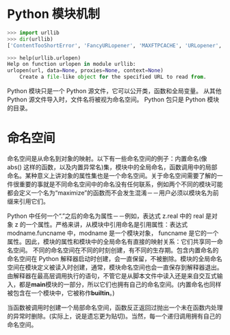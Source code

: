 # Python 模块机制

```py
>>> import urllib
>>> dir(urllib)
['ContentTooShortError', 'FancyURLopener', 'MAXFTPCACHE', 'URLopener', '__all__', '__builtins__', '__doc__', '__file__', '__name__', '__package__', '__version__', '_ftperrors', '_get_proxies', '_get_proxy_settings', '_have_ssl', '_hexdig', '_hextochr', '_hostprog', '_is_unicode', '_localhost', '_noheaders', '_nportprog', '_passwdprog', '_portprog', '_queryprog', '_safe_map', '_safe_quoters', '_tagprog', '_thishost', '_typeprog', '_urlopener', '_userprog', '_valueprog', 'addbase', 'addclosehook', 'addinfo', 'addinfourl', 'always_safe', 'basejoin', 'c', 'ftpcache', 'ftperrors', 'ftpwrapper', 'getproxies', 'getproxies_environment', 'getproxies_macosx_sysconf', 'i', 'localhost', 'main', 'noheaders', 'os', 'pathname2url', 'proxy_bypass', 'proxy_bypass_environment', 'proxy_bypass_macosx_sysconf', 'quote', 'quote_plus', 'reporthook', 'socket', 'splitattr', 'splithost', 'splitnport', 'splitpasswd', 'splitport', 'splitquery', 'splittag', 'splittype', 'splituser', 'splitvalue', 'ssl', 'string', 'sys', 'test', 'test1', 'thishost', 'time', 'toBytes', 'unquote', 'unquote_plus', 'unwrap', 'url2pathname', 'urlcleanup', 'urlencode', 'urlopen', 'urlretrieve']

>>> help(urllib.urlopen)
Help on function urlopen in module urllib:
urlopen(url, data=None, proxies=None, context=None)
    Create a file-like object for the specified URL to read from.
```

Python 模块只是一个 Python 源文件，它可以公开类，函数和全局变量。 从其他 Python 源文件导入时，文件名将被视为命名空间。 Python 包只是 Python 模块的目录。

# 命名空间

命名空间是从命名到对象的映射。以下有一些命名空间的例子：内置命名(像 abs() 这样的函数，以及内置异常名)集，模块中的全局命名，函数调用中的局部命名。某种意义上讲对象的属性集也是一个命名空间。关于命名空间需要了解的一件很重要的事就是不同命名空间中的命名没有任何联系，例如两个不同的模块可能都会定义一个名为“maximize”的函数而不会发生混淆－－用户必须以模块名为前缀来引用它们。

Python 中任何一个“.”之后的命名为属性－－例如，表达式 z.real 中的 real 是对象 z 的一个属性。严格来讲，从模块中引用命名是引用属性：表达式 modname.funcname 中，modname 是一个模块对象， funcname 是它的一个属性。因此，模块的属性和模块中的全局命名有直接的映射关系：它们共享同一命名空间。
不同的命名空间在不同的时刻创建，有不同的生存期。包含内置命名的命名空间在 Python 解释器启动时创建，会一直保留，不被删除。模块的全局命名空间在模块定义被读入时创建，通常，模块命名空间也会一直保存到解释器退出。由解释器在最高层调用执行的语句，不管它是从脚本文件中读入还是来自交互式输入，都是**main**模块的一部分，所以它们也拥有自己的命名空间。(内置命名也同样被包含在一个模块中，它被称作**builtin**。)

当函数被调用时创建一个局部命名空间，函数反正返回过抛出一个未在函数内处理的异常时删除。(实际上，说是遗忘更为贴切)。当然，每一个递归调用拥有自己的命名空间。
